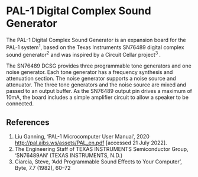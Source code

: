 # PAL-1 Digital Complex Sound Generator

The PAL-1 Digital Complex Sound Generator is an expansion board for the PAL-1
system<sup>1</sup>, based on the Texas Instruments SN76489 digital complex 
sound generator<sup>2</sup> and was inspired by a Circuit Cellar project<sup>3
</sup>. 

The SN76489 DCSG provides three programmable tone generators and one noise 
generator. Each tone generator has a frequency synthesis and attenuation 
section. The noise generator supports a noise source and attenuator. The three 
tone generators and the noise source are mixed and passed to an output buffer. 
As the SN76489 output pin drives a maximum of 10mA, the board includes a 
simple amplifier circuit to allow a speaker to be connected.

## References
1. Liu Ganning, ‘PAL-1 Microcomputer User Manual’, 2020 <http://pal.aibs.ws/assets/PAL_en.pdf> [accessed 21 July 2022].
2. The Engineering Staff of TEXAS INSTRUMENTS Semiconductor Group, ‘SN76489AN’ (TEXAS INSTRUMENTS, N.D.)
3. Ciarcia, Steve, ‘Add Programmable Sound Effects to Your Computer’, Byte, 7.7 (1982), 60–72
